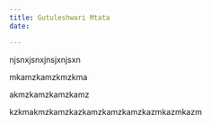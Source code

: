 ```yaml
---
title: Gutuleshwari Mtata
date: 

---
```

njsnxjsnxjnsjxnjsxn

mkamzkamzkmzkma

akmzkamzkamzkamz

kzkmakmzkamzkazkamzkamzkamzkazmkazmkazm